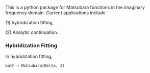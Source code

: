 This is a python package for Matsubara functions in the imaginary frequency domain. Current applications include

(1) hybridization fitting,

(2) Analytic continuation.

<h3>Hybridization Fitting</h3>

In hybridization fitting, 
```python
bath = Matsubara(Delta, Z)
```
